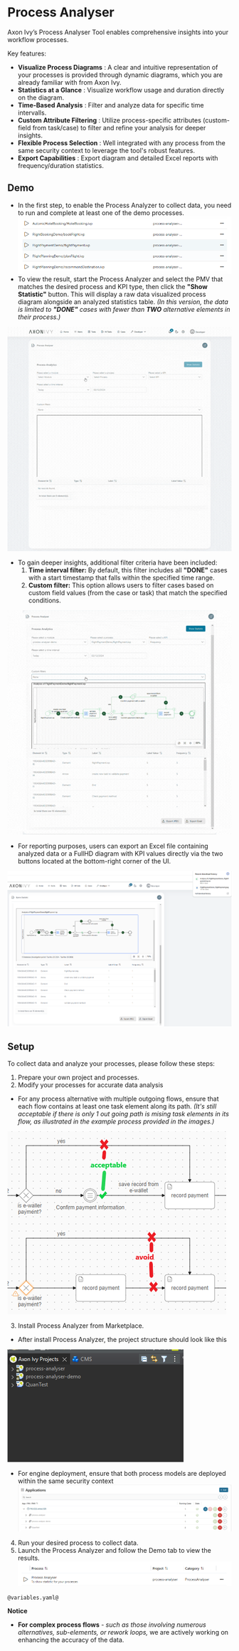 # Process Analyser
Axon Ivy’s Process Analyser Tool enables comprehensive insights into your workflow processes. 

Key features:
- **Visualize Process Diagrams**
: A clear and intuitive representation of your processes is provided through dynamic diagrams, which you are already familiar with from Axon Ivy.
- **Statistics at a Glance**
: Visualize workflow usage and duration directly on the diagram.
- **Time-Based Analysis**
: Filter and analyze data for specific time intervalls.
- **Custom Attribute Filtering**
: Utilize process-specific attributes (custom-field from task/case) to filter and refine your analysis for deeper insights.
- **Flexible Process Selection**
: Well integrated with any process from the same security context to leverage the tool's robust features.
- **Export Capabilities**
: Export diagram and detailed Excel reports with frequency/duration statistics.

## Demo

- In the first step, to enable the Process Analyzer to collect data, you need to run and complete at least one of the demo processes.
![demo processes](images/demo-processes.png)
- To view the result, start the Process Analyzer and select the PMV that matches the desired process and KPI type, then click the **"Show Statistic"** button. This will display a raw data visualized process diagram alongside an analyzed statistics table. *(In this version, the data is limited to **"DONE"** cases with fewer than **TWO** alternative elements in their process.)*

![show statistic demo](images/show-statistic.gif)

- To gain deeper insights, additional filter criteria have been included: 
  1) **Time interval filter:** By default, this filter includes all **"DONE"** cases with a start timestamp that falls within the specified time range.
  2) **Custom filter:** This option allows users to filter cases based on custom field values (from the case or task) that match the specified conditions.

![filter data demo](images/filter-data.gif)

- For reporting purposes, users can export an Excel file containing analyzed data or a FullHD diagram with KPI values directly via the two buttons located at the bottom-right corner of the UI.

![downoad and export demo](images/download-and-export.png)

## Setup
To collect data and analyze your processes, please follow these steps:
1. Prepare your own project and processes.
2. Modify your processes for accurate data analysis 
- For any process alternative with multiple outgoing flows, ensure that each flow contains at least one task element along its path. *(It's still acceptable if there is only 1 out going path is mising task elements in its flow, as illustrated in the example process provided in the images.)*

![setup guideline](images/setup-guideline.png)

3. Install Process Analyzer from Marketplace.
- After install Process Analyzer, the project structure should look like this

![project structure](images/project-structure.png)

- For engine deployment, ensure that both process models are deployed within the same security context
![engine deploy](images/engine-deployment.png)

4. Run your desired process to collect data.
5. Launch the Process Analyzer and follow the Demo tab to view the results.
![analyze process](images/analyze-process.png)

```
@variables.yaml@
```

**Notice**
- **For complex process flows** *- such as those involving numerous alternatives, sub-elements, or rework loops,* we are actively working on enhancing the accuracy of the data.
